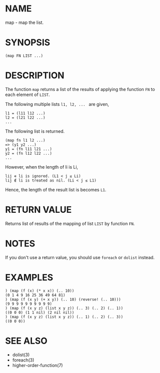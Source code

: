 # NAME
map - map the list.

# SYNOPSIS

    (map FN LIST ...)

# DESCRIPTION
The function `map` returns a list of the results of applying the function `FN` to each element of `LIST`.

The following multiple lists `l1, l2, ... ` are given,

    l1 = (l11 l12 ...)
    l2 = (l21 l22 ...)
    ...

The following list is returned.

    (map fn l1 l2 ...)
    => (y1 y2 ...)
    y1 = (fn l11 l21 ...)
    y2 = (fn l12 l22 ...)
    ...

However, when the length of li is Li,

    lij ∊ li is ignored. (L1 < j ≤ Li)
    lij ∉ li is treated as nil. (Li < j ≤ L1)

Hence, the length of the result list is  becomes `L1`.

# RETURN VALUE
Returns list of results of the mapping of list `LIST` by function `FN`.

# NOTES
If you don't use a return value, you should use `foreach` or `dolist` instead.

# EXAMPLES

    ) (map (f (x) (* x x)) (.. 10))
    (0 1 4 9 16 25 36 49 64 81)
    ) (map (f (x y) (+ x y)) (.. 10) (reverse! (.. 10)))
    (9 9 9 9 9 9 9 9 9 9)
    ) (map (f (x y z) (list x y z)) (.. 3) (.. 2) (.. 1))
    ((0 0 0) (1 1 nil) (2 nil nil))
    ) (map (f (x y z) (list x y z)) (.. 1) (.. 2) (.. 3))
    ((0 0 0))

# SEE ALSO
- dolist(3)
- foreach(3)
- higher-order-function(7)
